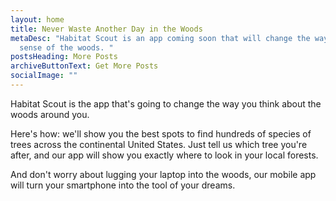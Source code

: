 ```yaml
---
layout: home
title: Never Waste Another Day in the Woods
metaDesc: "Habitat Scout is an app coming soon that will change the way you make
  sense of the woods. "
postsHeading: More Posts
archiveButtonText: Get More Posts
socialImage: ""
---
```

Habitat Scout is the app that's going to change the way you think about the woods around you.

Here's how: we'll show you the best spots to find hundreds of species of trees across the continental United States. Just tell us which tree you're after, and our app will show you exactly where to look in your local forests.

And don't worry about lugging your laptop into the woods, our mobile app will turn your smartphone into the tool of your dreams.